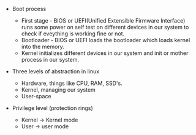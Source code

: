 - Boot process
    - First stage - BIOS or UEFI(Unified Extensible Firmware Interface) runs some power on self test on different devices in our system to check if eveything is working fine or not.
    - Bootloader - BIOS or UEFI loads the bootloader which loads kernel into the memory.
    - Kernel initializes different devices in our system and init or mother process in our system.

- Three levels of abstraction in linux
    - Hardware, things like CPU, RAM, SSD's.
    - Kernel, managing our system
    - User-space

- Privilege level (protection rings)
    - Kernel -> Kernel mode
    - User -> user mode
